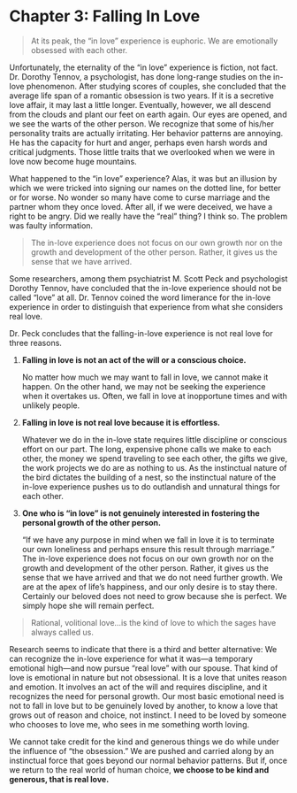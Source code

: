 # Chapter 3: Falling In Love

> At its peak, the “in love” experience is euphoric. We are emotionally obsessed with each other.

Unfortunately, the eternality of the “in love” experience is fiction, not fact. Dr. Dorothy Tennov, a psychologist, has done long-range studies on the in-love phenomenon. After studying scores of couples, she concluded that the average life span of a romantic obsession is two years. If it is a secretive love affair, it may last a little longer. Eventually, however, we all descend from the clouds and plant our feet on earth again. Our eyes are opened, and we see the warts of the other person. We recognize that some of his/her personality traits are actually irritating. Her behavior patterns are annoying. He has the capacity for hurt and anger, perhaps even harsh words and critical judgments. Those little traits that we overlooked when we were in love now become huge mountains.

What happened to the “in love” experience? Alas, it was but an illusion by which we were tricked into signing our names on the dotted line, for better or for worse. No wonder so many have come to curse marriage and the partner whom they once loved. After all, if we were deceived, we have a right to be angry. Did we really have the “real” thing? I think so. The problem was faulty information.

> The in-love experience does not focus on our own growth nor on the growth and development of the other person. Rather, it gives us the sense that we have arrived.

Some researchers, among them psychiatrist M. Scott Peck and psychologist Dorothy Tennov, have concluded that the in-love experience should not be called “love” at all. Dr. Tennov coined the word limerance for the in-love experience in order to distinguish that experience from what she considers real love.

Dr. Peck concludes that the falling-in-love experience is not real love for three reasons. 

1. **Falling in love is not an act of the will or a conscious choice.**
   
   No matter how much we may want to fall in love, we cannot make it happen. On the other hand, we may not be seeking the experience when it overtakes us. Often, we fall in love at inopportune times and with unlikely people.

2. **Falling in love is not real love because it is effortless.**
   
   Whatever we do in the in-love state requires little discipline or conscious effort on our part. The long, expensive phone calls we make to each other, the money we spend traveling to see each other, the gifts we give, the work projects we do are as nothing to us. As the instinctual nature of the bird dictates the building of a nest, so the instinctual nature of the in-love experience pushes us to do outlandish and unnatural things for each other.

3. **One who is “in love” is not genuinely interested in fostering the personal growth of the other person.**
   
   “If we have any purpose in mind when we fall in love it is to terminate our own loneliness and perhaps ensure this result through marriage.” The in-love experience does not focus on our own growth nor on the growth and development of the other person. Rather, it gives us the sense that we have arrived and that we do not need further growth. We are at the apex of life’s happiness, and our only desire is to stay there. Certainly our beloved does not need to grow because she is perfect. We simply hope she will remain perfect.

> Rational, volitional love…is the kind of love to which the sages have always called us.

Research seems to indicate that there is a third and better alternative: We can recognize the in-love experience for what it was—a temporary emotional high—and now pursue “real love” with our spouse. That kind of love is emotional in nature but not obsessional. It is a love that unites reason and emotion. It involves an act of the will and requires discipline, and it recognizes the need for personal growth. Our most basic emotional need is not to fall in love but to be genuinely loved by another, to know a love that grows out of reason and choice, not instinct. I need to be loved by someone who chooses to love me, who sees in me something worth loving.

We cannot take credit for the kind and generous things we do while under the influence of “the obsession.” We are pushed and carried along by an instinctual force that goes beyond our normal behavior patterns. But if, once we return to the real world of human choice, **we choose to be kind and generous, that is real love.**
